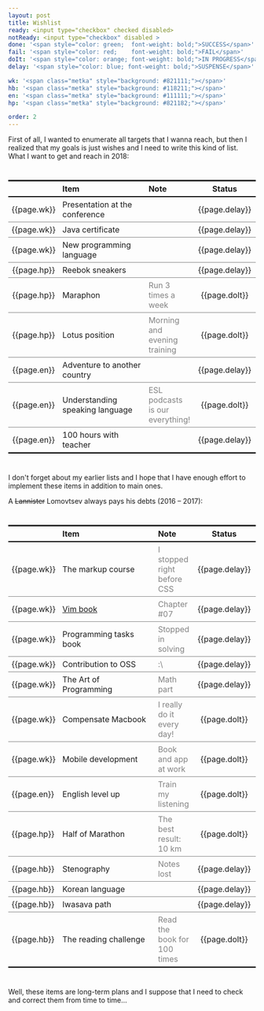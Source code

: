 ```yaml
---
layout: post
title: Wishlist
ready: <input type="checkbox" checked disabled>
notReady: <input type="checkbox" disabled >
done: '<span style="color: green;  font-weight: bold;">SUCCESS</span>'
fail: '<span style="color: red;    font-weight: bold;">FAIL</span>'
doIt: '<span style="color: orange; font-weight: bold;">IN PROGRESS</span>'
delay: '<span style="color: blue; font-weight: bold;">SUSPENSE</span>'

wk: '<span class="metka" style="background: #821111;"></span>'  
hb: '<span class="metka" style="background: #118211;"></span>'  
en: '<span class="metka" style="background: #111111;"></span>'  
hp: '<span class="metka" style="background: #821182;"></span>'  

order: 2
---
```


First of all, I wanted to enumerate all targets that I wanna reach, but then I realized that my goals is just wishes and I need to write this kind of list. 
What I want to get and reach in 2018:
             
|             | Item                                  | Note                                       |  Status        | 
| :---:       | :---                                  | :---                                       |  :---:         | 
| {{page.wk}} | Presentation at the conference        |                                            |  {{page.delay}} | 
| {{page.wk}} | Java certificate                      |                                            |  {{page.delay}} | 
| {{page.wk}} | New programming language              |                                            |  {{page.delay}} | 
| {{page.hp}} | Reebok sneakers                       |                                            |  {{page.delay}} | 
| {{page.hp}} | Maraphon                              | Run 3 times a week                         |  {{page.doIt}} | 
| {{page.hp}} | Lotus position                        | Morning and evening training               |  {{page.doIt}} | 
| {{page.en}} | Adventure to another country          |                                            |  {{page.delay}} | 
| {{page.en}} | Understanding speaking language       | ESL podcasts is our everything!            |  {{page.doIt}} | 
| {{page.en}} | 100 hours with teacher                |                                            |  {{page.delay}} | 
                                                                                                                      

I don't forget about my earlier lists and I hope that I have enough effort to implement these items in addition to main ones.

A <del>Lannister</del> Lomovtsev always pays his debts (2016 – 2017): 

|             |  Item                                   |  Note                                       | Status        | 
| ---         |  :---                                   |  :---                                       | :---:         | 
| {{page.wk}} |  The markup course                      |  I stopped right before CSS                 | {{page.delay}} | 
| {{page.wk}} |  [Vim book](http://a.co/3xtmr1A)        |  Chapter #07                                | {{page.delay}} | 
| {{page.wk}} |  Programming tasks book                 |  Stopped in solving                         | {{page.delay}} | 
| {{page.wk}} |  Contribution to OSS                    |  :\                                         | {{page.delay}} | 
| {{page.wk}} |  The Art of Programming                 |  Math part                                  | {{page.delay}} | 
| {{page.wk}} |  Compensate Macbook                     |  I really do it every day!                  | {{page.doIt}} | 
| {{page.wk}} |  Mobile development                     |  Book and app at work                       | {{page.doIt}} | 
| {{page.en}} |  English level up                       |  Train my listening                         | {{page.doIt}} | 
| {{page.hp}} |  Half of Marathon                       |  The best result: 10 km                     | {{page.doIt}} | 
| {{page.hb}} |  Stenography                            |  Notes lost                                 | {{page.delay}} | 
| {{page.hb}} |  Korean language                        |                                             | {{page.delay}} | 
| {{page.hb}} |  Iwasava path                           |                                             | {{page.delay}} | 
| {{page.hb}} |  The reading challenge                  |  Read the book for 100 times                | {{page.doIt}} | 


Well, these items are long-term plans and I suppose that I need to check and correct them from time to time...

<style>
table {
    border-collapse: collapse;
    border-spacing: 0;
    border-bottom:2px solid #000000;
    border-top:2px solid #000000;
    width: 100%;
    margin: 40px 0;
}

th {
    padding: 5px 7px;
    border-bottom: 2px solid #000000;
}

td{
    border-bottom:1px solid #828282;
    padding: 5px 7px;
}
td:nth-child(1) {
  width: 20px;
}
td:nth-child(2) {
  width: 250px;
}
td:nth-child(3) {
  color: #828282;
}
td:nth-child(4) {
  width: 120px;
}
.metka {
  width: 20px; height: 20px; display: block;
}
</style>
